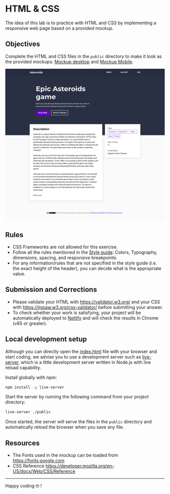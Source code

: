 # HTML & CSS

The idea of this lab is to practice with HTML and CSS by implementing a responsive web page based on a provided mockup.


## Objectives

Complete the HTML and CSS files in the `public` directory to make it look as the provided mockups: [Mockup desktop](mockup-desktop.png) and [Mockup Mobile](mockup-mobile.png).

![Mockup desktop](mockup-desktop.png)


## Rules

- CSS Frameworks are not allowed for this exercise.
- Follow all the rules mentioned in the [Style guide](style-guide.png): Colors, Typography, dimensions, spacing, and responsive breakpoints.
- For any information/rules that are not specified in the style guide (i.e. the exact height of the header), you can decide what is the appropriate value.


## Submission and Corrections

- Please validate your HTML with https://validator.w3.org/ and your CSS with https://jigsaw.w3.org/css-validator/ before submitting your answer.
- To check whether your work is satisfying, your project will be automatically deployed to [Netlify](https://www.netlify.com/) and will check the results in Chrome (v85 or greater).


## Local development setup

Although you can directly open the [index.html](public/index.html) file with your browser and start coding, we advise you to use a development server such as [live-server](https://www.npmjs.com/package/live-server), which is a little development server written in Node.js with live reload capability.

Install globally with npm:
```sh
npm install -g live-server
```

Start the server by running the following command from your project directory:
```sh
live-server ./public
```

Once started, the server will serve the files in the `public` directory and automatically reload the browser when you save any file.


## Resources
- The Fonts used in the mockup can be loaded from https://fonts.google.com
- CSS Reference https://developer.mozilla.org/en-US/docs/Web/CSS/Reference

___

Happy coding 🤓 !
